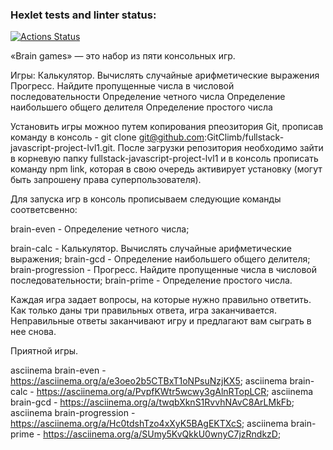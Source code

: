 ### Hexlet tests and linter status:
[![Actions Status](https://github.com/GitClimb/fullstack-javascript-project-lvl1/workflows/hexlet-check/badge.svg)](https://github.com/GitClimb/fullstack-javascript-project-lvl1/actions)

«Brain games» — это набор из пяти консольных игр. 

Игры:
Калькулятор. Вычислять случайные арифметические выражения
Прогресс. Найдите пропущенные числа в числовой последовательности
Определение четного числа
Определение наибольшего общего делителя
Определение простого числа

Установить игры можноо путем копирования рпеозитория Git, прописав команду в консоль - git clone git@github.com:GitClimb/fullstack-javascript-project-lvl1.git.
После загрузки репозитория необходимо зайти в корневую папку fullstack-javascript-project-lvl1 и в консоль прописать команду npm link, которая в свою очередь активирует установку (могут быть запрошену права суперпользователя). 

Для запуска игр в консоль прописываем следующие команды соответсвенно:

brain-even - Определение четного числа;

brain-calc - Калькулятор. Вычислять случайные арифметические выражения;
brain-gcd - Определение наибольшего общего делителя;
brain-progression - Прогресс. Найдите пропущенные числа в числовой последовательности;
brain-prime - Определение простого числа.

Каждая игра задает вопросы, на которые нужно правильно ответить. Как только даны три правильных ответа, игра заканчивается. Неправильные ответы заканчивают игру и предлагают вам сыграть в нее снова.

Приятной игры. 


asciinema brain-even - https://asciinema.org/a/e3oeo2b5CTBxT1oNPsuNzjKX5;
asciinema brain-calc - https://asciinema.org/a/PvpfKWtr5wcwy3gAlnRTopLCR;
asciinema brain-gcd - https://asciinema.org/a/twqbXknS1RvvhNAvC8ArLMkFb;
asciinema brain-progression - https://asciinema.org/a/Hc0tdshTzo4xXyK5BAgEKTXcS;
asciinema brain-prime - https://asciinema.org/a/SUmy5KvQkkU0wnyC7jzRndkzD;
